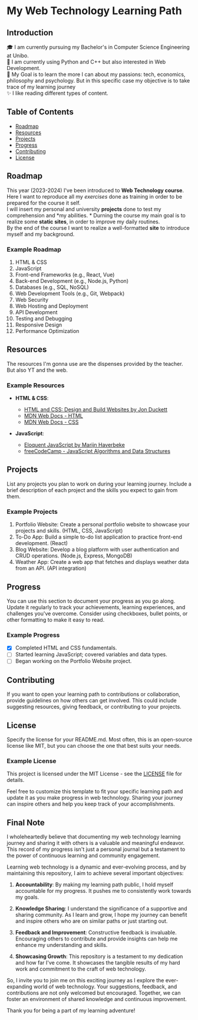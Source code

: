 # My Web Technology Learning Path

## Introduction

🎓 I am currently pursuing my Bachelor's in Computer Science Engineering at Unibo.\
🌱 I am currently using Python and C++ but also interested in Web Development.\
🎯 My Goal is to learn the more I can about my passions: tech, economics, philosophy and psychology. But in this specific case my objective is to take trace of my      learning journey\
✨ I like reading different types of content.

## Table of Contents
- [Roadmap](#roadmap)
- [Resources](#resources)
- [Projects](#projects)
- [Progress](#progress)
- [Contributing](#contributing)
- [License](#license)

## Roadmap

This year (2023-2024) I've been introduced to **Web Technology course**.\
Here I want to reproduce all my *exercises* done as training in order to be prepared for the course it self.\
I will insert my personal and university **projects** done to test my comprehension and *my abilities. *
Durning the course my main goal is to realize some **static sites**, in order to improve my daily routines.\
By the end of the course I want to realize a well-formatted **site** to introduce myself and my background.

### Example Roadmap
1. HTML & CSS
2. JavaScript
3. Front-end Frameworks (e.g., React, Vue)
4. Back-end Development (e.g., Node.js, Python)
5. Databases (e.g., SQL, NoSQL)
6. Web Development Tools (e.g., Git, Webpack)
7. Web Security
8. Web Hosting and Deployment
9. API Development
10. Testing and Debugging
11. Responsive Design
12. Performance Optimization

## Resources
The resources I'm gonna use are the dispenses provided by the teacher.\
But also YT and the web. 

### Example Resources
- **HTML & CSS**:
  - [HTML and CSS: Design and Build Websites by Jon Duckett](https://www.amazon.com/HTML-CSS-Design-Build-Websites/dp/1118008189)
  - [MDN Web Docs - HTML](https://developer.mozilla.org/en-US/docs/Web/HTML)
  - [MDN Web Docs - CSS](https://developer.mozilla.org/en-US/docs/Web/CSS)

- **JavaScript**:
  - [Eloquent JavaScript by Marijn Haverbeke](https://eloquentjavascript.net/)
  - [freeCodeCamp - JavaScript Algorithms and Data Structures](https://www.freecodecamp.org/learn/javascript-algorithms-and-data-structures/)

## Projects
List any projects you plan to work on during your learning journey. Include a brief description of each project and the skills you expect to gain from them.

### Example Projects
1. Portfolio Website: Create a personal portfolio website to showcase your projects and skills. (HTML, CSS, JavaScript)
2. To-Do App: Build a simple to-do list application to practice front-end development. (React)
3. Blog Website: Develop a blog platform with user authentication and CRUD operations. (Node.js, Express, MongoDB)
4. Weather App: Create a web app that fetches and displays weather data from an API. (API integration)

## Progress
You can use this section to document your progress as you go along. Update it regularly to track your achievements, learning experiences, and challenges you've overcome. Consider using checkboxes, bullet points, or other formatting to make it easy to read.

### Example Progress
- [x] Completed HTML and CSS fundamentals.
- [ ] Started learning JavaScript; covered variables and data types.
- [ ] Began working on the Portfolio Website project.

## Contributing
If you want to open your learning path to contributions or collaboration, provide guidelines on how others can get involved. This could include suggesting resources, giving feedback, or contributing to your projects.

## License
Specify the license for your README.md. Most often, this is an open-source license like MIT, but you can choose the one that best suits your needs.

### Example License
This project is licensed under the MIT License - see the [LICENSE](LICENSE) file for details.

Feel free to customize this template to fit your specific learning path and update it as you make progress in web technology. Sharing your journey can inspire others and help you keep track of your accomplishments.

## Final Note

I wholeheartedly believe that documenting my web technology learning journey and sharing it with others is a valuable and meaningful endeavor. This record of my progress isn't just a personal journal but a testament to the power of continuous learning and community engagement.

Learning web technology is a dynamic and ever-evolving process, and by maintaining this repository, I aim to achieve several important objectives:

1. **Accountability**: By making my learning path public, I hold myself accountable for my progress. It pushes me to consistently work towards my goals.

2. **Knowledge Sharing**: I understand the significance of a supportive and sharing community. As I learn and grow, I hope my journey can benefit and inspire others who are on similar paths or just starting out.

3. **Feedback and Improvement**: Constructive feedback is invaluable. Encouraging others to contribute and provide insights can help me enhance my understanding and skills.

4. **Showcasing Growth**: This repository is a testament to my dedication and how far I've come. It showcases the tangible results of my hard work and commitment to the craft of web technology.

So, I invite you to join me on this exciting journey as I explore the ever-expanding world of web technology. Your suggestions, feedback, and contributions are not only welcomed but encouraged. Together, we can foster an environment of shared knowledge and continuous improvement.

Thank you for being a part of my learning adventure!
